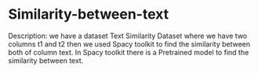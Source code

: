# Similarity-between-text
Description:
we have a dataset Text Similarity Dataset where we have two columns  t1 and t2 then we used Spacy toolkit to find the similarity between both of column text. In Spacy toolkit there is a Pretrained model to find the similarity between text.
